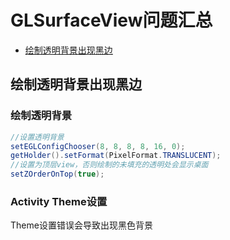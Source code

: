 # GLSurfaceView问题汇总

+ [绘制透明背景出现黑边](#绘制透明背景出现黑边)

## 绘制透明背景出现黑边

### 绘制透明背景
~~~ java
//设置透明背景
setEGLConfigChooser(8, 8, 8, 8, 16, 0);
getHolder().setFormat(PixelFormat.TRANSLUCENT);
//设置为顶层view，否则绘制的未填充的透明处会显示桌面
setZOrderOnTop(true);
~~~

### Activity Theme设置
Theme设置错误会导致出现黑色背景
<style name="AppTheme" parent="Theme.AppCompat.Light.NoActionBar">
        <!-- Customize your theme here. -->
        <item name="android:windowFullscreen">true</item>
        <item name="windowNoTitle">true</item>
        <!--为了解决白屏问题-->
        <item name="android:windowDisablePreview">true</item>
        <item name="android:windowBackground">@color/transparent</item>
        <item name="android:windowIsTranslucent">true</item>
        <item name="android:windowAnimationStyle">@android:style/Animation.Translucent</item>
</style>
